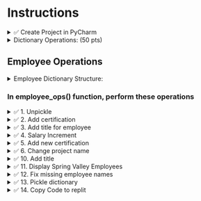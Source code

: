 # Instructions

<details>
  <summary>
    ✅ Create Project in PyCharm
  </summary>

  - Create a project in PyCharm (do not create any sub folders)
  - Create main.py, part1.py
</details>

<details>
  <summary>
    Dictionary Operations: (50 pts)
  </summary>

  - You will be given **ONE** complex dictionary similar to the example given below
  - You will be asked to perform 10 operations
  - All dictionary operations will be performed in a function `employee_ops()`, inside part1.py
  - This function will be called in main.py inside main() function
</details>


## Employee Operations

<details>
  <summary>
    Employee Dictionary Structure:  
  </summary>

  - It is a complex dictionary with integral keys
  - (int) -> (dictionary)
    - "name" -> (string)
    - "dept" -> (string)
    - "projects" -> (list of strings)
    - "titles" -> (set of strings)
    - "certifications" -> (dictionary)
      - (string) certification code -> (string) date taken YYYY-MM-DD format

  Download employees.bin https://github.com/suchialex/CINS3002-CW09/blob/main/employees.bin
</details>

### In employee_ops() function, perform these operations

<details>
  <summary>
    ✅ 1. Unpickle
  </summary>
  
  - Unpickle the dictionary in employees.bin and store in a variable of your choice
</details>


<details>
  <summary>
    ✅ 2. Add certification
  </summary>
  
  - For emp ID 04567 add a new certification EVA-L2 taken on March 22, 2023
</details>


<details>
  <summary>
    ✅ 3. Add title for employee
  </summary>

  - Get user input for employee name
  - Add a new title - `SGA President` for that employee (case-insensitive name search)
</details>


<details>
  <summary>
    ✅ 4. Salary Increment
  </summary>

  - For all the programmers, give a salary **increment** of 5000
  - Must be case in-sensitive, i.e. you have to look for Programmer or PROGRAMMER or programmer as title 
  - Hint: you may have to use list comprehension to convert all the titles to lowercase
  - If the employee doesn't have any salary, set the salary at 30000
</details>


<details>
  <summary>
    ✅ 5. Add new certification
  </summary>
  
  - Get user input for employee ID
  - If that employee is present,
  - Add a new certification OCPL1 for that employee, the date certification is taken is March 10, 2023 (or 2023-03-10)
</details>


<details>
  <summary>
    ✅ 6. Change project name
  </summary>
  
  - Mayfield Inc project is taken over by Roundpoint Inc, so change all occurrences of that project with the new name
  - Hint: Check if the Mayfield Inc is in the projects list, then using index method find where it is in the list and delete it from that position and insert Roundpoint Inc at that index
</details>


<details>
  <summary>
    ✅ 10. Add title
  </summary>
  
  - For anyone who has a certification that starts with OCPL1, add a title called Oracle Developer
</details>


<details>
  <summary>
    ✅ 11. Display Spring Valley Employees
  </summary>
  
  - Print the name and salaries of all the employees who are working on the project Spring Valley. (case-insensitive search for Spring valley)
  - Choose a nice format and alignment so they are displayed in a tabular fashion. If name or salary not available, print `-`
</details>


<details>
  <summary>
    ✅ 12. Fix missing employee names
  </summary>
  
  - Check the dictionary for any employee who might be missing a name, and if missing, print their ID and ask the user to set a name
  - Make sure that name doesn't have any special characters except space and first letter of each word must be uppercase (You may implement it in a function named validate_name, or just a while loop)
</details>


<details>
  <summary>
    ✅ 13. Pickle dictionary
  </summary>
  
  - Pickle this dictionary and save it in a file named employees2.bin
</details>


<details>
  <summary>
    ✅ 14. Copy Code to replit
  </summary>
  
  - Create a new repl App named Exam2Prep
  - Copy main.py and part1.py
</details>



